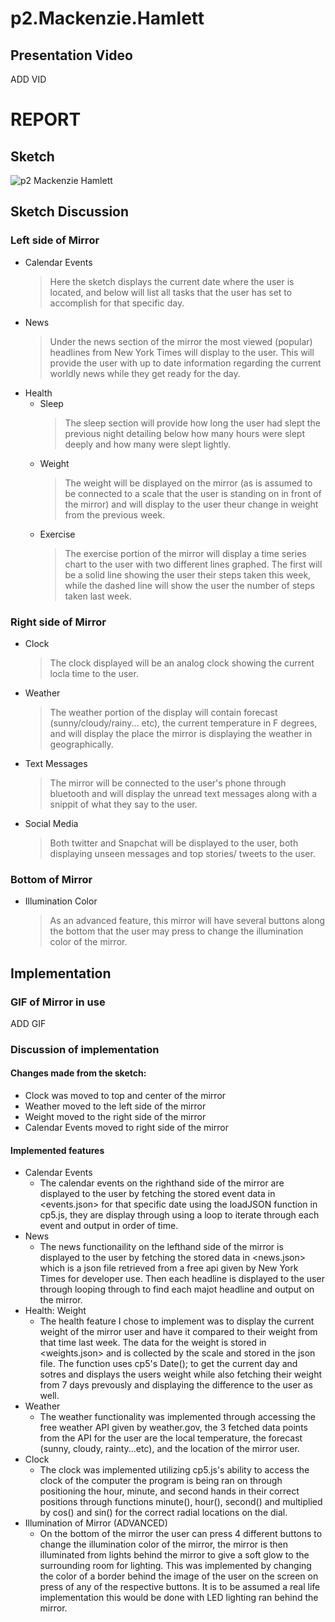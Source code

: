 # p2.Mackenzie.Hamlett
## Presentation Video
ADD VID

# REPORT
## Sketch
![p2 Mackenzie Hamlett](https://user-images.githubusercontent.com/59324140/202062341-289926d6-500f-40bc-8c6b-fb092ec58c90.png)

## Sketch Discussion
### Left side of Mirror
- Calendar Events
    > Here the sketch displays the current date where the user is located, and below will list all tasks that the user has set to accomplish for that specific day.
- News
    > Under the news section of the mirror the most viewed (popular) headlines from New York Times will display to the user. This will provide the user with up to date information regarding the current worldly news while they get ready for the day.
- Health
  - Sleep
      > The sleep section will provide how long the user had slept the previous night detailing below how many hours were slept deeply and how many were slept lightly.
  - Weight
      > The weight will be displayed on the mirror (as is assumed to be connected to a scale that the user is standing on in front of the mirror) and will display to the user theur change in weight from the previous week.
  - Exercise
      > The exercise portion of the mirror will display a time series chart to the user with two different lines graphed. The first will be a solid line showing the user their steps taken this week, while the dashed line will show the user the number of steps taken last week.

### Right side of Mirror
- Clock
    > The clock displayed will be an analog clock showing the current locla time to the user.
- Weather
    > The weather portion of the display will contain forecast (sunny/cloudy/rainy... etc), the current temperature in F degrees, and will display the place the mirror is displaying the weather in geographically.
- Text Messages
    > The mirror will be connected to the user's phone through bluetooth and will display the unread text messages along with a snippit of what they say to the user.
- Social Media
    > Both twitter and Snapchat will be displayed to the user, both displaying unseen messages and top stories/ tweets to the user.

### Bottom of Mirror
- Illumination Color
    > As an advanced feature, this mirror will have several buttons along the bottom that the user may press to change the illumination color of the mirror.

## Implementation
### GIF of Mirror in use
ADD GIF

### Discussion of implementation
#### Changes made from the sketch:
- Clock was moved to top and center of the mirror
- Weather moved to the left side of the mirror
- Weight moved to the right side of the mirror
- Calendar Events moved to right side of the mirror
#### Implemented features
- Calendar Events
    - The calendar events on the righthand side of the mirror are displayed to the user by fetching the stored event data in <events.json> for that specific date using the loadJSON function in cp5.js, they are display through using a loop to iterate through each event and output in order of time.
- News
    - The news functionaility on the lefthand side of the mirror is displayed to the user by fetching the stored data in <news.json> which is a json file retrieved from a free api given by New York Times for developer use. Then each headline is displayed to the user through looping through to find each majot headline and output on the mirror.
- Health: Weight
    - The health feature I chose to implement was to display the current weight of the mirror user and have it compared to their weight from that time last week. The data for the weight is stored in <weights.json> and is collected by the scale and stored in the json file. The function uses cp5's Date(); to get the current day and sotres and displays the users weight while also fetching their weight from 7 days prevously and displaying the difference to the user as well.
- Weather
    - The weather functionality was implemented through accessing the free weather API given by weather.gov, the 3 fetched data points from the API for the user are the local temperature, the forecast (sunny, cloudy, rainty...etc), and the location of the mirror user. 
- Clock
    - The clock was implemented utilizing cp5.js's ability to access the clock of the computer the program is being ran on through positioning the hour, minute, and second hands in their correct positions through functions minute(), hour(), second() and multiplied by cos() and sin() for the correct radial locations on the dial.
- Illumination of Mirror (ADVANCED) 
    - On the bottom of the mirror the user can press 4 different buttons to change the illumination color of the mirror, the mirror is then illuminated from lights behind the mirror to give a soft glow to the surrounding room for lighting. This was implemented by changing the color of a border behind the image of the user on the screen on press of any of the respective buttons. It is to be assumed a real life implementation this would be done with LED lighting ran behind the mirror.

